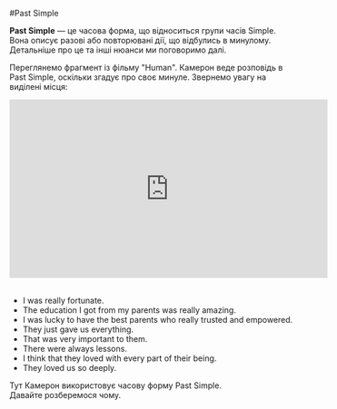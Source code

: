 #Past Simple


<b>Past Simple</b> — це часова форма, що відноситься групи часів Simple. Вона описує разові або повторювані дії, що відбулись в минулому. Детальніше про це та інші нюанси ми поговоримо далі.

Переглянемо фрагмент із фільму "Human". Камерон веде розповідь в Past Simple, оскільки згадує про своє минуле. Звернемо увагу на виділені місця:


<div class="fluidMedia">
<iframe align="center" width="560" height="315" src="https://www.youtube.com/embed/e-HvL3TSf-8?start=100" frameborder="0" allow="autoplay; encrypted-media" allowfullscreen></iframe>
</div>

<br>
<ul>
<li>I <span class="p1">was</span> really fortunate.</li>
<li>The education I <span class="p1">got</span> from my parents was really amazing.</li>
<li>I <span class="p1">was</span> lucky to have the best parents who really trusted and empowered.</li>
<li>They just <span class="p1">gave</span> us everything.</li>
<li>That <span class="p1">was</span> very important to them.
</li>
<li>There <span class="p1">were</span> always lessons.</li>
<li>I think that they <span class="p1">loved</span> with every part of their being.</li>
<li>They <span class="p1">loved</span> us so deeply.</li>
</ul>

Тут Камерон використовує часову форму Past Simple.<br>
Давайте розберемося чому.